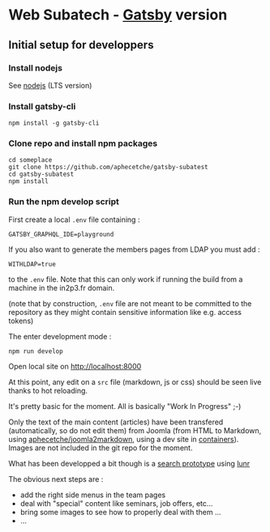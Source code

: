 # Web Subatech - [Gatsby](https://gatsbyjs.org) version

## Initial setup for developpers

### Install nodejs

See [nodejs](https://nodejs.org/en/) (LTS version)

### Install gatsby-cli

```
npm install -g gatsby-cli
```

### Clone repo and install npm packages

```
cd someplace
git clone https://github.com/aphecetche/gatsby-subatest
cd gatsby-subatest
npm install
```

### Run the npm develop script

First create a local `.env` file containing :

```
GATSBY_GRAPHQL_IDE=playground
```

If you also want to generate the members pages from LDAP you must add :

```
WITHLDAP=true
```

to the `.env` file. Note that this can only work if running the build from a machine in the in2p3.fr domain.


(note that by construction, `.env` file are not meant to be committed to the repository as they might contain sensitive information like e.g. access tokens)

The enter development mode :

```
npm run develop
```

Open local site on [http://localhost:8000](http://localhost:8000)

At this point, any edit on a `src` file (markdown, js or css) should be seen live thanks to hot reloading.

It's pretty basic for the moment. All is basically "Work In Progress" ;-)

Only the text of the main content (articles) have been transfered (automatically, so do not edit them) from Joomla (from HTML to Markdown, using [aphecetche/joomla2markdown](https://github.com/aphecetche/joomla2markdown), using a dev site in [containers](https://github.com/aphecetche/docker-subaweb)). Images are not included in the git repo for the moment.

What has been developped a bit though is a [search prototype](http://localhost:8000/search) using [lunr](https://lunrjs.com)

The obvious next steps are :

- add the right side menus in the team pages
- deal with "special" content like seminars, job offers, etc...
- bring some images to see how to properly deal with them ...
- ...
